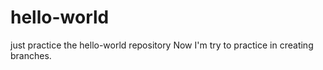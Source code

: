 # hello-world
just practice the hello-world repository
Now I'm try to practice in creating branches.
